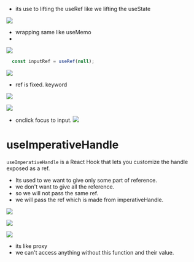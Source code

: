 - its use to lifting the useRef like we lifting the useState


![](https://i.imgur.com/VeN0ppH.png)


- wrapping same like useMemo
-
![](https://i.imgur.com/t8DhmrX.png)


```js
  const inputRef = useRef(null);
```

![](https://i.imgur.com/wB6Ng6E.png)


- ref is fixed. keyword

![](https://i.imgur.com/1QkABae.png)

![](https://i.imgur.com/w9lJhun.png)



- onclick focus to input.
![](https://i.imgur.com/lRKtRoI.png)



# useImperativeHandle

`useImperativeHandle` is a React Hook that lets you customize the handle exposed as a ref.

- Its used to we want to give only some part of reference.
- we don't want to give all the reference.
- so we will not pass the same ref.
- we will pass the ref which is made from imperativeHandle.

![](https://i.imgur.com/vfVttop.png)


![](https://i.imgur.com/2ul90h0.png)


![](https://i.imgur.com/QeHbuNq.png)


- its like proxy 
- we can't access anything without this function and their value.

